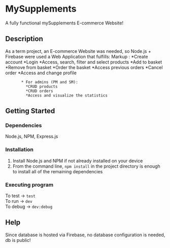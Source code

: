 # MySupplements

A fully functional mySupplements E-commerce Website!

## Description

As a term project, an E-commerce Website was needed, so Node.js + Firebase were used a Web Application that fulfills:
Markup :   *Create account
           *Login
           *Access, search, filter and select products
           *Add to basket
           *Remove from basket
           *Order the basket
           *Access previous orders
           *Cancel order
           *Access and change profile

           * For admins (PM and SM):
             *CRUD products
             *CRUD orders
             *Access and visualize the statistics

  



## Getting Started

### Dependencies

Node.js, NPM, Express.js

### Installation

1) Install Node.js and NPM if not already installed on your device
2) From the command line, `npm install` in the project directory is enough to install all of the remaining dependencies

### Executing program
To test -> `test`
<br /> 
To run -> `dev`
<br /> 
To debug -> `dev:debug`


## Help

Since database is hosted via Firebase, no database configuration is needed, db is public!
